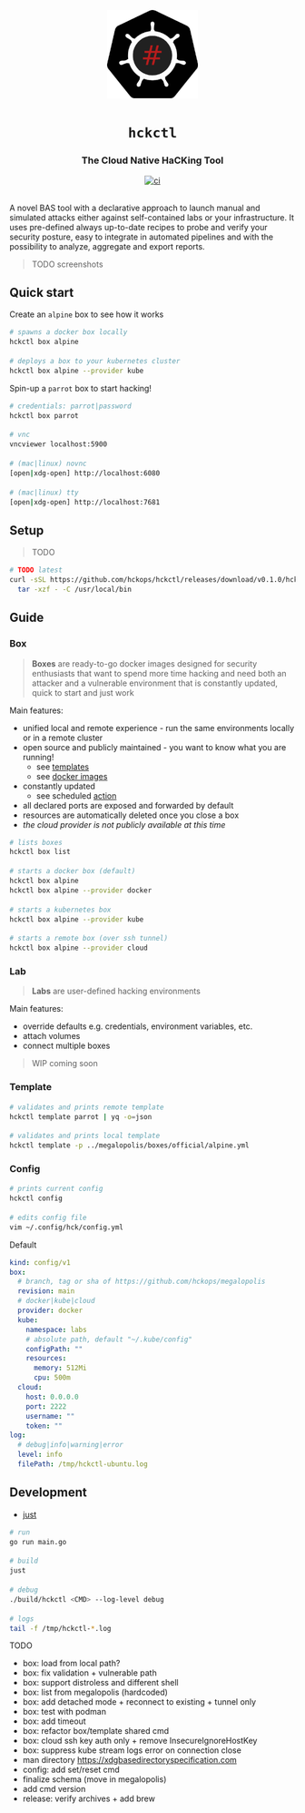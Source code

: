<p align="center">
  <img width="160" src="docs/logo.svg" alt="logo">
</p>

<h1 align="center"><code>hckctl</code></h1>

<h3 align="center">The Cloud Native HaCKing Tool</h3>

<div align="center">
  <a href="https://github.com/hckops/hckctl/actions/workflows/ci.yaml">
    <img src="https://github.com/hckops/hckctl/actions/workflows/ci.yaml/badge.svg" alt="ci">
  </a>
</div>
<br>

A novel BAS tool with a declarative approach to launch manual and simulated attacks either against self-contained labs or your infrastructure. It uses pre-defined always up-to-date recipes to probe and verify your security posture, easy to integrate in automated pipelines and with the possibility to analyze, aggregate and export reports.

> TODO screenshots

## Quick start

Create an `alpine` box to see how it works
```bash
# spawns a docker box locally
hckctl box alpine

# deploys a box to your kubernetes cluster
hckctl box alpine --provider kube
```

Spin-up a `parrot` box to start hacking!
```bash
# credentials: parrot|password
hckctl box parrot

# vnc
vncviewer localhost:5900

# (mac|linux) novnc
[open|xdg-open] http://localhost:6080

# (mac|linux) tty
[open|xdg-open] http://localhost:7681
```

## Setup

> TODO

```bash
# TODO latest
curl -sSL https://github.com/hckops/hckctl/releases/download/v0.1.0/hckctl_linux_x86_64.tar.gz | \
  tar -xzf - -C /usr/local/bin
```

## Guide

### Box

> **Boxes** are ready-to-go docker images designed for security enthusiasts that want to spend more time hacking and need both an attacker and a vulnerable environment that is constantly updated, quick to start and just work

Main features:
* unified local and remote experience - run the same environments locally or in a remote cluster
* open source and publicly maintained - you want to know what you are running!
  - see [templates](https://github.com/hckops/megalopolis/tree/main/boxes)
  - see [docker images](https://github.com/hckops/megalopolis/tree/main/docker)
* constantly updated
  - see scheduled [action](https://github.com/hckops/megalopolis/blob/main/.github/workflows/docker-ci.yml)
* all declared ports are exposed and forwarded by default
* resources are automatically deleted once you close a box
* *the cloud provider is not publicly available at this time*

```bash
# lists boxes
hckctl box list

# starts a docker box (default)
hckctl box alpine
hckctl box alpine --provider docker

# starts a kubernetes box
hckctl box alpine --provider kube

# starts a remote box (over ssh tunnel)
hckctl box alpine --provider cloud
```

### Lab

> **Labs** are user-defined hacking environments

Main features:
* override defaults e.g. credentials, environment variables, etc.
* attach volumes
* connect multiple boxes

> WIP coming soon

### Template

```bash
# validates and prints remote template
hckctl template parrot | yq -o=json

# validates and prints local template
hckctl template -p ../megalopolis/boxes/official/alpine.yml
```

### Config

```bash
# prints current config
hckctl config

# edits config file
vim ~/.config/hck/config.yml
```

Default
```yaml
kind: config/v1
box:
  # branch, tag or sha of https://github.com/hckops/megalopolis
  revision: main
  # docker|kube|cloud
  provider: docker
  kube:
    namespace: labs
    # absolute path, default "~/.kube/config"
    configPath: ""
    resources:
      memory: 512Mi
      cpu: 500m
  cloud:
    host: 0.0.0.0
    port: 2222
    username: ""
    token: ""
log:
  # debug|info|warning|error
  level: info
  filePath: /tmp/hckctl-ubuntu.log
```

## Development

* [just](https://github.com/casey/just)

```bash
# run
go run main.go

# build
just

# debug
./build/hckctl <CMD> --log-level debug

# logs
tail -f /tmp/hckctl-*.log
```

TODO
* box: load from local path?
* box: fix validation + vulnerable path
* box: support distroless and different shell
* box: list from megalopolis (hardcoded)
* box: add detached mode + reconnect to existing + tunnel only
* box: test with podman
* box: add timeout
* box: refactor box/template shared cmd
* box: cloud ssh key auth only + remove InsecureIgnoreHostKey
* box: suppress kube stream logs error on connection close
* man directory https://xdgbasedirectoryspecification.com
* config: add set/reset cmd
* finalize schema (move in megalopolis)
* add cmd version
* release: verify archives + add brew
